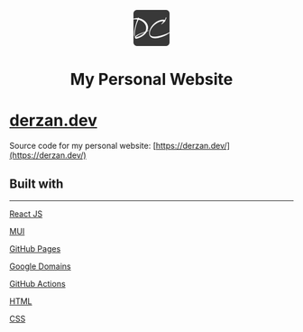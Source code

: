 <p align="center">
  <a href="https://derzan.dev">
    <img alt="Blog" src="https://raw.githubusercontent.com/MiTo0o/MiTo0o.github.io/main/public/android-chrome-512x512.png" width="64" />
  </a>
</p>
<h1 align="center">
  My Personal Website
</h1>

# [derzan.dev](https://derzan.dev/)

Source code for my personal website: [https://derzan.dev/](https://derzan.dev/)

## Built with

---

[React JS](https://reactjs.org/)

[MUI](https://mui.com/)

[GitHub Pages](https://pages.github.com/)

[Google Domains](https://domains.google/)

[GitHub Actions](https://github.com/features/actions)

[HTML](https://developer.mozilla.org/en-US/docs/Web/HTML)

[CSS](https://developer.mozilla.org/en-US/docs/Web/CSS)
